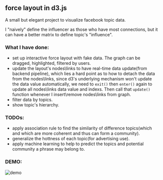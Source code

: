 ## force layout in d3.js

A small but elegant project to visualize facebook topic data.

I "naively" define the influencer as those who have most connections, but it can have a better matrix to define topic's "influence".

### What I have done:

- set up interactive force layout with fake data. The graph can be dragged, highlighted, filtered by users.
- update the layout's nodes\links to have real-time data update(from backend pipeline), which lies a hard point as to how to detach the data from the nodes\links, since d3's underlying mechanism won't update the data value automatically, we need to `exit()` then `enter()` again to update all nodes\links data value and indexs. Then call that `update()` function whenever I insert\remove nodes\links from graph.
- filter data by topics.
- show topic's hierarchy.

### TODOs:

- apply association rule to find the similarity of difference topics(which and which are more coherent and thus can form a community).
- generalize the hottness of each topic(for advertising use).
- apply machine learning to help to predict the topics and potential community a phrase may belong to.

### DEMO:

![demo](http://ww2.sinaimg.cn/large/72f96cbagw1f4pek3gd7sj21kw0uz43a)
